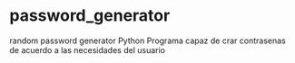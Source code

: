# password_generator
random password generator Python
Programa capaz de crar contrasenas de acuerdo a las necesidades del usuario
